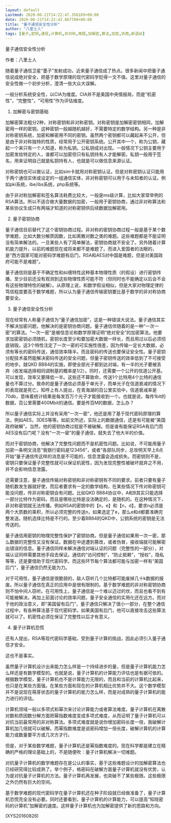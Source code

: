 ```yaml
---
layout: default
Lastmod: 2020-06-21T14:22:47.356189+00:00
date: 2020-06-21T14:22:43.867700+00:00
title: "量子通信安全性分析"
author: "八里土人"
tags: [量子,密钥,通信,计算机,非对称,难题,加解密,算法,加密,协商,新语丝]
---
```


量子通信安全性分析

作者：八里土人

随着量子通信卫星“墨子”发射成功，近來量子通信成了热点。很多新闻中把量子通信说成绝对安全，把基于数学原理的现代密码学贬得一文不值。这里对量子通信的安全性做一个初步分析，澄清一些大众大误解。

一般分析系统安全性，以CIA为维度。CIA并不是美国中央情报局，而是“机密性”，“完整性”，“可用性”作为评估维度。

1. 加解密与密钥基础

加解密算法粗分2种，对称密钥和非对称密钥。对称密钥是加解密密钥相同，加解密用一样的密钥。这种密钥一般越随机越好，不需要特定的数学结构。另一种是非对称密钥系统，加密和解密用不同的密钥。虽然两个密钥都可以藏起来不公开，但是由于非对称独特的性质，经常用于公开密钥系统。公开其中一个，称为公钥，藏起一个来只有一个人知道，称为私钥。公私钥成对出现。一般情况下公钥主要用于加密发给特定的人，谁都可以加密但只有私钥持有人才能解密。私钥一般用于签名，用来证明自己就是私钥持有人，也就是可以做信息来源认证。

对称密钥也可以做认证，比如sim卡就用对称密钥认证。但是对称密钥认证只能用于两个通信实体或设定的一组通信实体，非对称密钥可以用于与未知者的认证。例如pki系统，ibe/ibs系统，php系统等。

由于非对称加解密和签名算法耗费比较大，一般是ms级计算，比如大家常举例的RSA算法。所以不适合做大量数据的加密，一般用于密钥协商，通过非对称算法和某些协议生成只有两端才知道的对称密钥供后续数据加解密用。

2. 量子密钥协商

量子通信目前替代了这个密钥协商过程。非对称的密钥协商过程一般是基于某个数学难题，比如大数分解质因数，比如离散对数之类的难题。这些难题都是不能证明没有简单解法的。一旦某些人有了简单解法，密钥协商就不安全了。另外随着计算机能力提升，以前的难题现在或将来都不是难题了。而进入爱国者的法眼的，是“西方国家可能对密码学难题有后门，RSA和AES对中国是难题，但是对美国政府可能不是难题”。

量子通信则是基于不确定性和纠缠特性这种基本物理性质（的假设）进行密钥传播，至少目前还没有观测到这些物理性质可能不符（但同时也不能确定以后会不会有这些物理特性的破解）。从原理上说，和数学假设相似，但是大家对物理定律的笃信程度要高于数学难题，所以认为量子通信传输密钥要比基于数学的非对称协商要安全。

3. 量子通信安全性分析

现在经常有人称量子通信为“量子通信加密”，这是一种错误大说法。量子通信其实不解决加密问题，他解决的是密钥协商问题。量子通信伴随着的是一种“一次一密”的算法。“一次一密”是被信息论和数学原理证明“绝对安全”的加密算法。他要求加密密钥必须随机，密钥长度至少和要加密大数据一样长，而且用过以后必须彻底销毁。这3个特性注定了一次一密的可实施性很差，因为传输一定长大数据，必须有等长的密码传送，通信效率降半。而且密码的传送也要保证安全性。量子密钥分配技术虽然能解决密码传送的安全问题，但量子密钥传送的效率低到了不可接受的地步。就QKD BB84的实施，即使全部光子都到达对端，有一半的光子要被丢弃（收发端选择相同调制基的概率是1/2）。同时，还需要一个公开的信道公开基。可以发现，效率又要降低一半。这些还不算致命，传送1个比特用4个比特的通信量也不算过分。致命的是量子通信必须基于单光子，而单光子在信道衰减的情况下的表现就是死亡。知呼上有人提出，在青海湖的百公里实验中，信道衰减率是70db，意味着统计结果是每发百万个光子才能接收到一个。也就是说，每传1bit的数据，百公里需要400Mbit的通信。要是传百M的数据，怎么办？

所以量子通信实际上并没有采用“一次一密”，他还是用了基于现代密码原理的算法，例如AES，3DES等等。如前文所述，实际上的数据通信，还是有可能被“美国政府破解”。当然，他的密钥协商过程是不被破解。但是谁有能保证RSA有后门而AES没有后门呢？没有“一次一密”的量子通信，就失去了他大半的价值。

而对于密钥协商，他解决了完整性问题而不是机密性问题。比如说，不可能用量子加密一条明文消息“我银行密码是123456”，或者“各部队同步，总攻明天早上8点开始”量子通信传这样的消息是不可能的，信息泄露会造成损失。而密钥则不是，密钥只要保证量子完整性就可以保证机密性，因为发现完整性被破坏就弃之不用，并不会影响信息泄露。

还需要注意，量子通信传输对称密钥和非对称密钥有不同的要求。前者只要有量子随机数发生器就好使，而后者要求有一定的数学结构，在某些情况下传对称密钥可能没问题，传非对称密钥会有问题。比如QKD BB84协议中，A和B其实只能选择一部分比特作为密码，而且是哪些比特是没法确定的，是随机的。在这种情况下，非对称密钥就无法传播。例如RSA的密钥中的【n，e】和【n，d】，要求n必须是两个大质数的乘积，所以必须完整的传送n，如果选定了e，那么e和d都要准确完整发送。随机选择比特是不行的。至少着BB84的QKD中，公钥系统的密钥是无法传送的。

量子通信用密钥的物理完整性保护了密钥协商。但是量子通信如果用一次一密，那么数据的完整性又没有保证。数据在中途遭到篡改，或者伪冒，接收端就可能解密出错误的信息。量子通信同样未解决通信对端认证的问题（完整性的一部分），对端认证同样需要其他手段去保证。通信的“访问控制”，“防止抵赖”，“授权”，隐私等等，还是要借助于现代密码学。而这些环节每个算法都可能与加密一样有“美国后门”，量子通信仍然无能为力。

对于可用性，量子通信是很脆弱的，敌人窃听几个比特都可能废掉几十k数据的报废。所以量子通信在真正的应用中是很有限制的。基于数学难题的非对称密钥协商则不怕中间人窃听。在可用性上，量子通信是一个难以迈过的坎，而且也看不到有可能被解决。再加上前面讨论的效率问题，量子安全通信的实用化还在远方。而对于他的政治意义，即“美国留有后门”，量子通信只解决了很小一部分，在整个通信过程中，有各种算法基于现代密码学。如果美国有后门，他可以直接攻击这些算法就可以了。机密性必须在保证了完整性以后才有意义。

4. 量子计算机恐慌

还有人提出，RSA等现代密码学基础，受到量子计算的挑战，因此必须引入量子通信才安全。

这也不是事实。

虽然量子计算机设计出来能力怎么样是一个持续进步的量，但是量子计算机能力怎么样还是有数学模型的。也就是说，量子计算机的计算能力评估也是有据可依的。根据数学模型，量子计算机也不是计算能力无限的，而且和当前的计算机比起来，也只是在某些方面强。在某些方面和现在的计算机相比优势并不大。这个数学模型并不是说现在萌芽状态的量子计算机的能力怎么样，而是对成熟的量子计算机的能力进行的评估。

计算机领域一般以多项式和幂次来讨论计算能力或者算法难度。量子计算机在离散对数和质因数分解方面把幂指数难度变成多项式难度，从而证明了量子计算机可以对抗当前最常用的非对称算法。多项式难度就是说你增加密码长度一倍，我破解计算机加几倍就可以破解。而幂指数难度是说密码增加一倍长度，破解计算机的计算能力或数量要平方或几次方才行。

但是，对于某些数学难题，量子计算机还是幂指数难度的。现在科学都是建立在精确的严格的理论基础上的，不是随便吹：量子计算机解决一切难题。

对抗量子计算机的数学难题存在是公认的事实，基于这些难题设计的加解密算法也已经研究得比较成熟了。举个例子，格密码在破解方面量子计算机就没有优势，认为是对抗量子计算机的方法。量子计算机再发展，也突破不了某些极限。这些极限之外仍然有巨大的空间。

基于数学难题的现代密码学在量子计算机还在种子阶段就已经做准备了，量子计算机恐慌完全没有必要。同时还要看到，量子计算机的计算能力，可以提高“知晓密码的计算机”加解密的速度。这样量子计算机也为加解密提供了新的思路和方向。

(XYS20160826)

